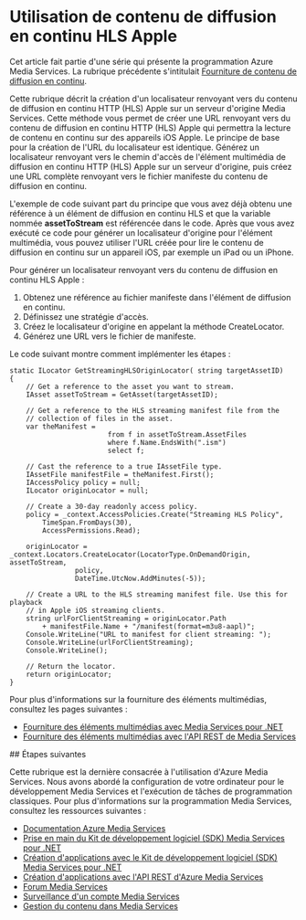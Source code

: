<properties urlDisplayName="Deliver Apple HTTP Live Streaming (HLS)" pageTitle="Remise de contenu de diffusion en continu HTTP (HLS) Apple - Azure" metaKeywords="" description="Apprenez &agrave; cr&eacute;er un localisateur renvoyant vers du contenu de diffusion en continu HTTP (HLS) Apple sur un serveur d'origine Media Services. Les exemples de code sont &eacute;crits en C# et utilisent le Kit de d&eacute;veloppement logiciel (SDK) Media Services pour .NET." metaCanonical="" services="media-services" documentationCenter="" title="Utilisation de contenu de diffusion en continu HLS Apple" authors="juliako" solutions="" manager="dwrede" editor="" />

<tags ms.service="media-services" ms.workload="media" ms.tgt_pltfrm="na" ms.devlang="na" ms.topic="article" ms.date="01/01/1900" ms.author="juliako" />

# Utilisation de contenu de diffusion en continu HLS Apple

Cet article fait partie d'une série qui présente la programmation Azure Media Services. La rubrique précédente s'intitulait [Fourniture de contenu de diffusion en continu][Fourniture de contenu de diffusion en continu].

Cette rubrique décrit la création d'un localisateur renvoyant vers du contenu de diffusion en continu HTTP (HLS) Apple sur un serveur d'origine Media Services. Cette méthode vous permet de créer une URL renvoyant vers du contenu de diffusion en continu HTTP (HLS) Apple qui permettra la lecture de contenu en continu sur des appareils iOS Apple. Le principe de base pour la création de l'URL du localisateur est identique. Générez un localisateur renvoyant vers le chemin d'accès de l'élément multimédia de diffusion en continu HTTP (HLS) Apple sur un serveur d'origine, puis créez une URL complète renvoyant vers le fichier manifeste du contenu de diffusion en continu.

L'exemple de code suivant part du principe que vous avez déjà obtenu une référence à un élément de diffusion en continu HLS et que la variable nommée **assetToStream** est référencée dans le code. Après que vous avez exécuté ce code pour générer un localisateur d'origine pour l'élément multimédia, vous pouvez utiliser l'URL créée pour lire le contenu de diffusion en continu sur un appareil iOS, par exemple un iPad ou un iPhone.

Pour générer un localisateur renvoyant vers du contenu de diffusion en continu HLS Apple :

1.  Obtenez une référence au fichier manifeste dans l'élément de diffusion en continu.
2.  Définissez une stratégie d'accès.
3.  Créez le localisateur d'origine en appelant la méthode CreateLocator.
4.  Générez une URL vers le fichier de manifeste.

Le code suivant montre comment implémenter les étapes :

    static ILocator GetStreamingHLSOriginLocator( string targetAssetID)
    {
        // Get a reference to the asset you want to stream.
        IAsset assetToStream = GetAsset(targetAssetID);

        // Get a reference to the HLS streaming manifest file from the  
        // collection of files in the asset. 
        var theManifest =
                            from f in assetToStream.AssetFiles
                            where f.Name.EndsWith(".ism")
                            select f;

        // Cast the reference to a true IAssetFile type. 
        IAssetFile manifestFile = theManifest.First();
        IAccessPolicy policy = null;
        ILocator originLocator = null;

        // Create a 30-day readonly access policy. 
        policy = _context.AccessPolicies.Create("Streaming HLS Policy",
            TimeSpan.FromDays(30),
            AccessPermissions.Read);

        originLocator = _context.Locators.CreateLocator(LocatorType.OnDemandOrigin, assetToStream,
                    policy,
                    DateTime.UtcNow.AddMinutes(-5));

        // Create a URL to the HLS streaming manifest file. Use this for playback
        // in Apple iOS streaming clients.
        string urlForClientStreaming = originLocator.Path
            + manifestFile.Name + "/manifest(format=m3u8-aapl)";
        Console.WriteLine("URL to manifest for client streaming: ");
        Console.WriteLine(urlForClientStreaming);
        Console.WriteLine();

        // Return the locator. 
        return originLocator;
    }

Pour plus d'informations sur la fourniture des éléments multimédias, consultez les pages suivantes :

-   [Fourniture des éléments multimédias avec Media Services pour .NET][Fourniture des éléments multimédias avec Media Services pour .NET]
-   [Fourniture des éléments multimédias avec l'API REST de Media Services][Fourniture des éléments multimédias avec l'API REST de Media Services]

</p>
## Étapes suivantes

Cette rubrique est la dernière consacrée à l'utilisation d'Azure Media Services. Nous avons abordé la configuration de votre ordinateur pour le développement Media Services et l'exécution de tâches de programmation classiques. Pour plus d'informations sur la programmation Media Services, consultez les ressources suivantes :

-   [Documentation Azure Media Services][Documentation Azure Media Services]
-   [Prise en main du Kit de développement logiciel (SDK) Media Services pour .NET][Prise en main du Kit de développement logiciel (SDK) Media Services pour .NET]
-   [Création d'applications avec le Kit de développement logiciel (SDK) Media Services pour .NET][Création d'applications avec le Kit de développement logiciel (SDK) Media Services pour .NET]
-   [Création d'applications avec l'API REST d'Azure Media Services][Création d'applications avec l'API REST d'Azure Media Services]
-   [Forum Media Services][Forum Media Services]
-   [Surveillance d'un compte Media Services][Surveillance d'un compte Media Services]
-   [Gestion du contenu dans Media Services][Gestion du contenu dans Media Services]

  [Fourniture de contenu de diffusion en continu]: ../media-services-deliver-streaming-content/
  [Fourniture des éléments multimédias avec Media Services pour .NET]: http://msdn.microsoft.com/fr-fr/library/jj129575.aspx
  [Fourniture des éléments multimédias avec l'API REST de Media Services]: http://msdn.microsoft.com/fr-fr/library/jj129578.aspx
  [Documentation Azure Media Services]: http://go.microsoft.com/fwlink/?linkid=245437
  [Prise en main du Kit de développement logiciel (SDK) Media Services pour .NET]: http://go.microsoft.com/fwlink/?linkid=252966
  [Création d'applications avec le Kit de développement logiciel (SDK) Media Services pour .NET]: http://go.microsoft.com/fwlink/?linkid=247821
  [Création d'applications avec l'API REST d'Azure Media Services]: http://go.microsoft.com/fwlink/?linkid=252967
  [Forum Media Services]: http://social.msdn.microsoft.com/Forums/en-US/MediaServices/threads
  [Surveillance d'un compte Media Services]: ../media-services-monitor-services-account/
  [Gestion du contenu dans Media Services]: ../media-services-manage-content/
